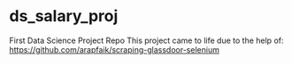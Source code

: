 # ds_salary_proj
First Data Science Project Repo
This project came to life due to the help of:
https://github.com/arapfaik/scraping-glassdoor-selenium

